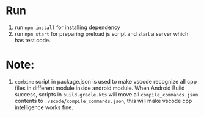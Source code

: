 # Run

1. run `npm install` for installing dependency
2. run `npm start` for preparing preload js script and start a server which has test code.

# Note:

1. `combine` script in package.json is used to make vscode recognize all cpp files in different module inside android module. When Android Build success, scripts in `build.gradle.kts` will move all `compile_commands.json` contents to `.vscode/compile_commands.json`, this will make vscode cpp intelligence works fine.
